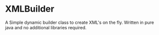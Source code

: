 # XMLBuilder
A Simple dynamic builder class to create XML's on the fly.
Written in pure java and no additional libraries required.
